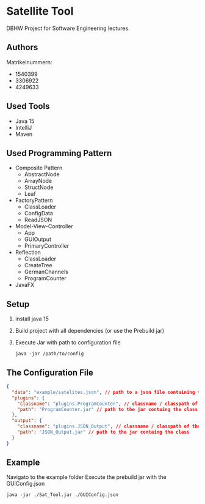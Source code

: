 # Satellite Tool

DBHW Project for Software Engineering lectures.

## Authors

Matrikelnummern:

- 1540399
- 3306922
- 4249633

## Used Tools

- Java 15
- IntelliJ
- Maven

## Used Programming Pattern

- Composite Pattern
  - AbstractNode
  - ArrayNode
  - StructNode
  - Leaf
- FactoryPattern
  - ClassLoader
  - ConfigData
  - ReadJSON
- Model-View-Controller
  - App
  - GUIOutput
  - PrimaryController
- Reflection
  - ClassLoader
  - CreateTree
  - GermanChannels
  - ProgramCounter
- JavaFX

## Setup

1. install java 15
2. Build project with all dependencies (or use the Prebuild jar)
3. Execute Jar with path to configuration file

   `java -jar /path/to/config`

## The Configuration File

```json
{
  "data": "example/satelites.json", // path to a json file containing the satellite info
  "plugins": {
    "classname": "plugins.ProgramCounter", // classname / classpath of the plugin class
    "path": "ProgramCounter.jar" // path to the jar containg the class
  },
  "output": {
    "classname": "plugins.JSON_Output", // classname / classpath of the plugin class
    "path": "JSON_Output.jar" // path to the jar containg the class
  }
}
```

## Example

Navigato to the example folder
Execute the prebuild jar with the GUIConfig.json

```
java -jar ./Sat_Tool.jar ./GUIConfig.json
```
